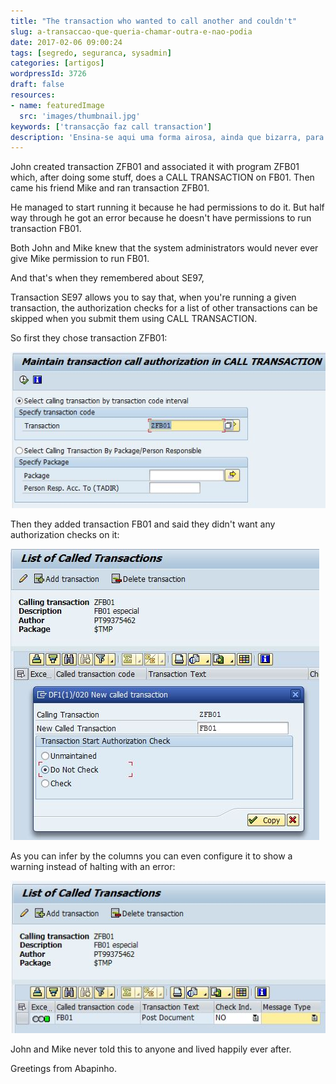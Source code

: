 ```yaml
---
title: "The transaction who wanted to call another and couldn't"
slug: a-transaccao-que-queria-chamar-outra-e-nao-podia
date: 2017-02-06 09:00:24
tags: [segredo, seguranca, sysadmin]
categories: [artigos]
wordpressId: 3726
draft: false
resources:
- name: featuredImage
  src: 'images/thumbnail.jpg'
keywords: ['transacção faz call transaction']
description: 'Ensina-se aqui uma forma airosa, ainda que bizarra, para conseguir que uma transacção A chame uma transacção B mesmo quando não se tem acesso a ela.'
---
```

John created transaction ZFB01 and associated it with program ZFB01 which, after doing some stuff, does a CALL TRANSACTION on FB01. Then came his friend Mike and ran transaction ZFB01.

He managed to start running it because he had permissions to do it. But half way through he got an error because he doesn't have permissions to run transaction FB01.

Both John and Mike knew that the system administrators would never ever give Mike permission to run FB01.

<!--more-->

And that's when they remembered about SE97,

Transaction SE97 allows you to say that, when you're running a given transaction, the authorization checks for a list of other transactions can be skipped when you submit them using CALL TRANSACTION.

So first they chose transaction ZFB01:

[![image][1]][1]

Then they added transaction FB01 and said they didn't want any authorization checks on it:

[![image][2]][2]

As you can infer by the columns you can even configure it to show a warning instead of halting with an error:

[![image][3]][3]

John and Mike never told this to anyone and lived happily ever after.

Greetings from Abapinho.

   [1]: images/fe97a.jpg
   [2]: images/fe97b.jpg
   [3]: images/fe97c.jpg
